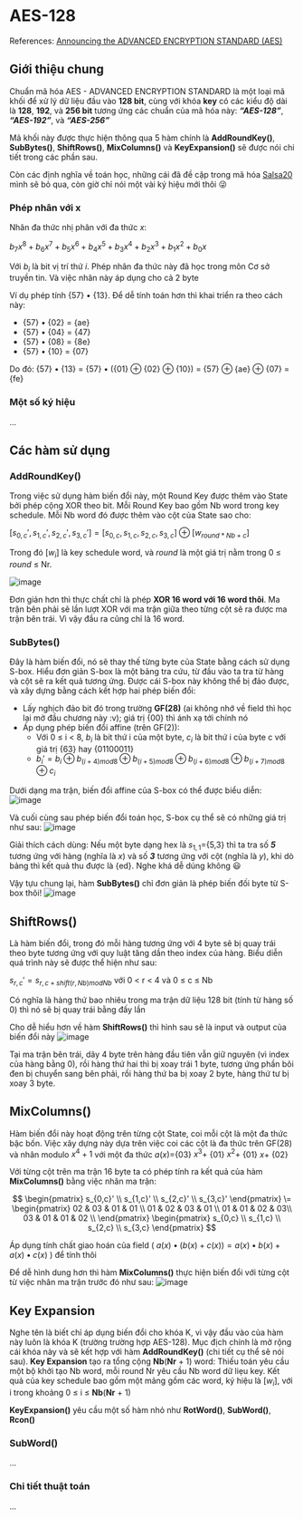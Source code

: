 # AES-128
References: [Announcing the ADVANCED ENCRYPTION STANDARD (AES)](https://nvlpubs.nist.gov/nistpubs/fips/nist.fips.197.pdf)
## Giới thiệu chung
Chuẩn mã hóa AES - ADVANCED ENCRYPTION STANDARD là một loại mã khối để xử lý dữ liệu đầu vào **128 bit**, cùng với khóa **key** có các kiểu độ dài là **128**, **192**, và **256 bit** tương ứng các chuẩn của mã hóa này: ***“AES-128”***, ***“AES-192”***, và ***“AES-256”***

Mã khối này được thực hiện thông qua 5 hàm chính là **AddRoundKey()**, **SubBytes()**, **ShiftRows()**, **MixColumns()** và **KeyExpansion()** sẽ được nói chi tiết trong các phần sau.

Còn các định nghĩa về toán học, những cái đã đề cập trong mã hóa [Salsa20](https://github.com/maduc238/cryptography-projects/tree/main/Salsa20) mình sẽ bỏ qua, còn giờ chỉ nói một vài ký hiệu mới thôi :stuck_out_tongue_winking_eye:
### Phép nhân với x
Nhân đa thức nhị phân với đa thức $x$:

$b_7 x^8 + b_6 x^7 + b_5 x^6 + b_4 x^5 + b_3 x^4 + b_2 x^3 + b_1 x^2 + b_0 x$

Với $b_i$ là bit vị trí thứ $i$. Phép nhân đa thức này đã học trong môn Cơ sở truyền tin. Và việc nhân này áp dụng cho cả 2 byte

Ví dụ phép tính {57} • {13}. Để dễ tính toán hơn thì khai triển ra theo cách này:
- {57} • {02} = {ae}
- {57} • {04} = {47}
- {57} • {08} = {8e}
- {57} • {10} = {07}

Do đó: {57} • {13} = {57} • ({01} ⊕ {02} ⊕ {10}) = {57} ⊕ {ae} ⊕ {07} = {fe}

### Một số ký hiệu
...

## Các hàm sử dụng
### AddRoundKey()
Trong việc sử dụng hàm biến đổi này, một Round Key được thêm vào State bởi phép cộng XOR theo bit. Mỗi Round Key bao gồm Nb word trong key schedule. Mỗi Nb word đó được thêm vào cột của State sao cho:

$[s_{0,c}', s_{1,c}', s_{2,c}', s_{3,c}']=[s_{0,c}, s_{1,c}, s_{2,c}, s_{3,c}]⊕[w_{round*Nb+c}]$

Trong đó [$w_i$] là key schedule word, và $round$ là một giá trị nằm trong 0 ≤ $round$ ≤ Nr.

![image](https://user-images.githubusercontent.com/95759699/203766667-389dc5f8-db2b-44ce-a526-8d1a99b441b7.png)

Đơn giản hơn thì thực chất chỉ là phép **XOR 16 word với 16 word thôi**. Ma trận bên phải sẽ lần lượt XOR với ma trận giữa theo từng cột sẽ ra được ma trận bên trái. Vì vậy đầu ra cũng chỉ là 16 word.

### SubBytes()
Đây là hàm biến đổi, nó sẽ thay thế từng byte của State bằng cách sử dụng S-box. Hiểu đơn giản S-box là một bảng tra cứu, từ đầu vào ta tra từ hàng và cột sẽ ra kết quả tương ứng. Được cái S-box này không thể bị đảo được, và xây dựng bằng cách kết hợp hai phép biến đổi:
- Lấy nghịch đảo bit đó trong trường **GF(28)** (ai không nhớ về field thì học lại mở đầu chương này :v); giá trị {00} thì ánh xạ tới chính nó
- Áp dụng phép biến đổi affine (trên GF(2)):
  + Với 0 ≤ i < 8, $b_i$ là bit thứ i của một byte, $c_i$ là bit thứ i của byte c với giá trị {63} hay {01100011}
  + $b_i'=b_i⊕b_{(i+4)mod8}⊕b_{(i+5)mod8}⊕b_{(i+6)mod8}⊕b_{(i+7)mod8}⊕c_i$

Dưới dạng ma trận, biến đổi affine của S-box có thể được biểu diễn:
![image](https://user-images.githubusercontent.com/95759699/203770568-19f2703e-7b4f-4f48-ab22-ba549cbb6ff2.png)

Và cuối cùng sau phép biến đổi toán học, S-box cụ thể sẽ có những giá trị như sau:
![image](https://user-images.githubusercontent.com/95759699/203770811-505b5f22-853a-4a82-9055-e247a00853e1.png)

Giải thích cách dùng: Nếu một byte dạng hex là $s_{1,1}$={5,3} thì ta tra số ***5*** tương ứng với hàng (nghĩa là $x$) và số ***3*** tương ứng với cột (nghĩa là $y$), khi dò bảng thì kết quả thu được là {ed}. Nghe khá dễ dúng không :smiley:

Vậy tựu chung lại, hàm **SubBytes()** chỉ đơn giản là phép biến đối byte từ S-box thôi!
![image](https://user-images.githubusercontent.com/95759699/203771597-98ef8fc1-eece-4674-90f1-7ae6d9570484.png)

## ShiftRows()
Là hàm biến đổi, trong đó mỗi hàng tương ứng với 4 byte sẽ bị quay trái theo byte tương ứng với quy luật tăng dần theo index của hàng. Biểu diễn quá trình này sẽ được thể hiện như sau:

$s_{r,c}'=s_{r,c+shift(r,Nb)modNb}$ với 0 < r < 4 và 0 ≤ c ≤ Nb

Có nghĩa là hàng thứ bao nhiêu trong ma trận dữ liệu 128 bit (tính từ hàng số 0) thì nó sẽ bị quay trái bằng đấy lần

Cho dễ hiểu hơn về hàm **ShiftRows()** thì hình sau sẽ là input và output của biến đổi này
![image](https://user-images.githubusercontent.com/95759699/203773151-707ca86d-48b5-41c7-aa57-c48dbe879b06.png)

Tại ma trận bên trái, dãy 4 byte trên hàng đầu tiên vẫn giữ nguyên (vì index của hàng bằng 0), rồi hàng thứ hai thì bị xoay trái 1 byte, tương ứng phần bôi đen bị chuyển sang bên phải, rồi hàng thứ ba bị xoay 2 byte, hàng thứ tư bị xoay 3 byte.

## MixColumns()
Hàm biến đổi này hoạt động trên từng cột State, coi mỗi cột là một đa thức bậc bốn. Việc xây dựng này dựa trên việc coi các cột là đa thức trên GF(28) và nhân modulo $x^4+1$ với một đa thức $a(x)=${03} $x^3+$ {01} $x^2+$ {01} $x+$ {02}

Với từng cột trên ma trận 16 byte ta có phép tính ra kết quả của hàm **MixColumns()** bằng việc nhân ma trận:

$$
\begin{pmatrix}
s_{0,c}' \\
s_{1,c}' \\
s_{2,c}' \\
s_{3,c}'
\end{pmatrix}
\=
\begin{pmatrix}
02 & 03 & 01 & 01 \\
01 & 02 & 03 & 01 \\
01 & 01 & 02 & 03\\
03 & 01 & 01 & 02 \\
\end{pmatrix}
\begin{pmatrix}
s_{0,c} \\
s_{1,c} \\
s_{2,c} \\
s_{3,c}
\end{pmatrix}
$$

Áp dụng tính chất giao hoán của field ( $a(x)•(b(x)+c(x))=a(x)•b(x)+a(x)•c(x)$ ) để tính thôi

Để dễ hình dung hơn thì hàm **MixColumns()** thực hiện biến đổi với từng cột từ việc nhân ma trận trước đó như sau:
![image](https://user-images.githubusercontent.com/95759699/203778337-b7179f17-9433-4a31-b1a6-2f53afcd61fb.png)

## Key Expansion
Nghe tên là biết chỉ áp dụng biến đổi cho khóa K, vì vậy đầu vào của hàm này luôn là khóa K (trường trường hợp AES-128). Mục địch chính là mở rộng cái khóa này và sẽ kết hợp với hàm **AddRoundKey()** (chi tiết cụ thể sẽ nói sau). **Key Expansion** tạo ra tổng cộng **Nb**(**Nr** + 1) word: Thiếu toán yêu cầu một bộ khởi tạo Nb word, mỗi round Nr yêu cầu Nb word dữ liẹu key. Kết quả của key schedule bao gồm một mảng gồm các word, ký hiệu là [$w_i$], với i trong khoảng 0 ≤ i ≤ **Nb**(**Nr** + 1)

**KeyExpansion()** yêu cầu một số hàm nhỏ như **RotWord()**, **SubWord()**, **Rcon()**
### SubWord()
...
### Chi tiết thuật toán
...



